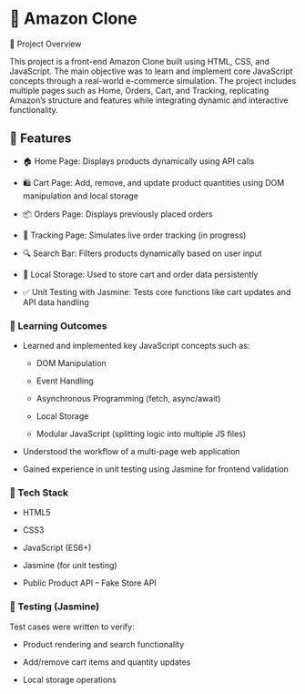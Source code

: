 # 🛒 Amazon Clone
📌 Project Overview

This project is a front-end Amazon Clone built using HTML, CSS, and JavaScript. The main objective was to learn and implement core JavaScript concepts through a real-world e-commerce simulation. The project includes multiple pages such as Home, Orders, Cart, and Tracking, replicating Amazon’s structure and features while integrating dynamic and interactive functionality.

## 🎯 Features

+ 🏠 Home Page: Displays products dynamically using API calls

+ 🛍️ Cart Page: Add, remove, and update product quantities using DOM manipulation and local storage

+ 📦 Orders Page: Displays previously placed orders

+ 🚚 Tracking Page: Simulates live order tracking (in progress)

+ 🔍 Search Bar: Filters products dynamically based on user input

+ 💾 Local Storage: Used to store cart and order data persistently

+ ✅ Unit Testing with Jasmine: Tests core functions like cart updates and API data handling

### 🧠 Learning Outcomes

- Learned and implemented key JavaScript concepts such as:

    + DOM Manipulation
    
    + Event Handling
    
    + Asynchronous Programming (fetch, async/await)
    
    + Local Storage
    
    + Modular JavaScript (splitting logic into multiple JS files)

- Understood the workflow of a multi-page web application

- Gained experience in unit testing using Jasmine for frontend validation

### 🚀 Tech Stack

- HTML5

- CSS3

- JavaScript (ES6+)

- Jasmine (for unit testing)

- Public Product API – Fake Store API

### 🧩 Testing (Jasmine)

Test cases were written to verify:

- Product rendering and search functionality

- Add/remove cart items and quantity updates

- Local storage operations
